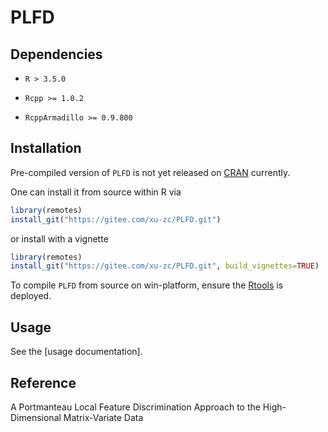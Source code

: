 # PLFD

## Dependencies

* `R > 3.5.0`

* `Rcpp >= 1.0.2`

* `RcppArmadillo >= 0.9.800`

## Installation

Pre-compiled version of `PLFD` is not yet released on [CRAN](https://cran.r-project.org/) currently. 

One can install it from source within R via

```R
library(remotes)
install_git("https://gitee.com/xu-zc/PLFD.git")
```
or install with a vignette 
```R
library(remotes)
install_git("https://gitee.com/xu-zc/PLFD.git", build_vignettes=TRUE)
```

To compile `PLFD` from source on win-platform, ensure the [Rtools](https://cran.r-project.org/) is deployed.

## Usage

See the [usage documentation].

## Reference

A Portmanteau Local Feature Discrimination Approach to the High-Dimensional Matrix-Variate Data
